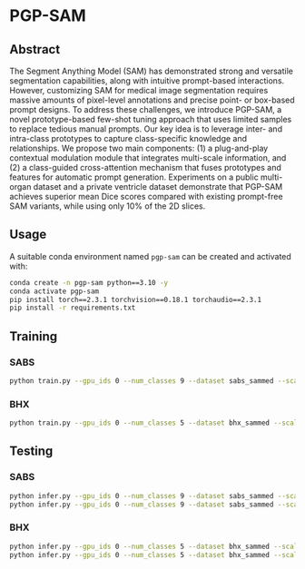 # PGP-SAM

## Abstract
The Segment Anything Model (SAM) has demonstrated strong and versatile segmentation capabilities, along with intuitive prompt-based interactions. However, customizing SAM for medical image segmentation requires massive amounts of pixel-level annotations and precise point- or box-based prompt designs. To address these challenges, we introduce PGP-SAM, a novel prototype-based few-shot tuning approach that uses limited samples to replace tedious manual prompts. Our key idea is to leverage inter- and intra-class prototypes to capture class-specific knowledge and relationships. We propose two main components: (1) a plug-and-play contextual modulation module that integrates multi-scale information, and (2) a class-guided cross-attention mechanism that fuses prototypes and features for automatic prompt generation. Experiments on a public multi-organ dataset and a private ventricle dataset demonstrate that PGP-SAM achieves superior mean Dice scores compared with existing prompt-free SAM variants, while using only 10\% of the 2D slices.

## Usage
A suitable conda environment named `pgp-sam` can be created and activated with:

```bash
conda create -n pgp-sam python==3.10 -y
conda activate pgp-sam
pip install torch==2.3.1 torchvision==0.18.1 torchaudio==2.3.1
pip install -r requirements.txt
```

## Training
### SABS
```bash
python train.py --gpu_ids 0 --num_classes 9 --dataset sabs_sammed --scale 0.1 --model_type lora --batch_size 12 --num_workers 12 --loss ce --lr 3e-3 --dice_weight 0.8
```

### BHX
```bash
python train.py --gpu_ids 0 --num_classes 5 --dataset bhx_sammed --scale 0.05 --model_type lora --batch_size 16 --num_workers 16 --loss ce --lr 1e-3 --dice_weight 0.8
```

## Testing
### SABS
```bash
python infer.py --gpu_ids 0 --num_classes 9 --dataset sabs_sammed --scale 0.1 --model_type lora --train_time 20241030-1848 --volume True
python infer.py --gpu_ids 0 --num_classes 9 --dataset sabs_sammed --scale 0.1 --model_type lora --train_time 20241030-1848
```

### BHX
```bash
python infer.py --gpu_ids 0 --num_classes 5 --dataset bhx_sammed --scale 0.05 --model_type lora --train_time 20241029-1533 --volume True
python infer.py --gpu_ids 0 --num_classes 5 --dataset bhx_sammed --scale 0.05 --model_type lora --train_time 20241029-1533
```
